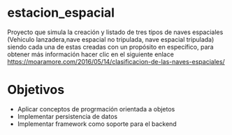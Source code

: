 # estacion_espacial
Proyecto que simula la creación y listado de tres tipos de naves espaciales (Vehiculo lanzadera,nave espacial no tripulada, nave espacial tripulada)
siendo cada una de estas creadas con un propósito en específico, para obtener más información hacer clic en el siguiente enlace 
https://moaramore.com/2016/05/14/clasificacion-de-las-naves-espaciales/


# Objetivos

* Aplicar conceptos de progrmación orientada a objetos
* Implementar persistencia de datos
* Implementar framework como soporte para el backend 


